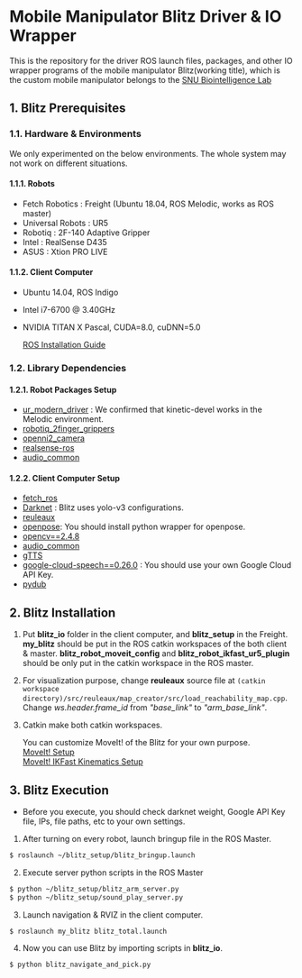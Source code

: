 Mobile Manipulator Blitz Driver & IO Wrapper
============================================

This is the repository for the driver ROS launch files, packages, and other IO wrapper programs of the mobile manipulator Blitz(working title), which is the custom mobile manipulator belongs to the [SNU Biointelligence Lab](https://bi.snu.ac.kr/)

## 1. Blitz Prerequisites
### 1.1. Hardware & Environments
We only experimented on the below environments. The whole system may not work on different situations.
#### 1.1.1. Robots
* Fetch Robotics : Freight (Ubuntu 18.04, ROS Melodic, works as ROS master)
* Universal Robots : UR5
* Robotiq : 2F-140 Adaptive Gripper
* Intel : RealSense D435
* ASUS : Xtion PRO LIVE

#### 1.1.2. Client Computer
* Ubuntu 14.04, ROS Indigo
* Intel i7-6700 @ 3.40GHz
* NVIDIA TITAN X Pascal, CUDA=8.0, cuDNN=5.0

  [ROS Installation Guide](http://wiki.ros.org/ROS/Installation)

### 1.2. Library Dependencies
#### 1.2.1. Robot Packages Setup
* [ur\_modern\_driver](https://github.com/ros-industrial/ur_modern_driver/tree/kinetic-devel) : We confirmed that kinetic-devel works in the Melodic environment.
* [robotiq\_2finger\_grippers](https://github.com/ros-industrial/ur_modern_driver/tree/kinetic-devel)
* [openni2\_camera](https://github.com/ros-drivers/openni2_camera)
* [realsense-ros](https://github.com/IntelRealSense/realsense-ros)
* [audio\_common](http://wiki.ros.org/audio_common)

#### 1.2.2. Client Computer Setup
* [fetch\_ros](https://github.com/fetchrobotics/fetch_ros)
* [Darknet](https://github.com/pjreddie/darknet) : Blitz uses yolo-v3 configurations.
* [reuleaux](http://wiki.ros.org/reuleaux)
* [openpose](https://github.com/CMU-Perceptual-Computing-Lab/openpose): You should install python wrapper for openpose.
* [opencv==2.4.8](https://opencv.org/opencv-2-4-8/)
* [audio\_common](http://wiki.ros.org/audio_common)
* [gTTS](https://pypi.org/project/gTTS/)
* [google-cloud-speech==0.26.0](https://pypi.org/project/google-cloud-speech/) : You should use your own Google Cloud API Key.
* [pydub](https://github.com/jiaaro/pydub)
## 2. Blitz Installation
1. Put **blitz\_io** folder in the client computer, and **blitz\_setup** in the Freight.   **my\_blitz** should be put in the ROS catkin workspaces of the both client & master.    **blitz\_robot\_moveit\_config** and **blitz\_robot\_ikfast\_ur5\_plugin** should be only put in the catkin workspace in the ROS master.
2. For visualization purpose, change **reuleaux** source file at `(catkin workspace directory)/src/reuleaux/map_creator/src/load_reachability_map.cpp`.    Change *ws.header.frame\_id* from *"base\_link"* to *"arm\_base\_link"*.
3. Catkin make both catkin workspaces.

   You can customize MoveIt! of the Blitz for your own purpose.    
   [MoveIt! Setup](http://docs.ros.org/kinetic/api/moveit_tutorials/html/doc/setup_assistant/setup_assistant_tutorial.html)    
   [MoveIt! IKFast Kinematics Setup](http://docs.ros.org/melodic/api/moveit_tutorials/html/doc/ikfast/ikfast_tutorial.html)

## 3. Blitz Execution
* Before you execute, you should check darknet weight, Google API Key file, IPs, file paths, etc to your own settings.
1. After turning on every robot, launch bringup file in the ROS Master.
```sh
$ roslaunch ~/blitz_setup/blitz_bringup.launch
```
2. Execute server python scripts in the ROS Master
```sh
$ python ~/blitz_setup/blitz_arm_server.py
$ python ~/blitz_setup/sound_play_server.py
```
3. Launch navigation & RVIZ in the client computer.
```sh
$ roslaunch my_blitz blitz_total.launch
```
4. Now you can use Blitz by importing scripts in **blitz\_io**.
```sh
$ python blitz_navigate_and_pick.py
```

